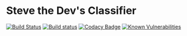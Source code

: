 # Steve the Dev's Classifier

[![Build Status][build-status-image]][build-status-url]
[![Build status][appveyor-status-image]][appveyor-status-url]
[![Codacy Badge][codacy-image]][codacy-url]
[![Known Vulnerabilities][snyk-image]][snyk-url]

[appveyor-status-image]: https://ci.appveyor.com/api/projects/status/8i82xnlptwxas7vh/branch/master?svg=true
[appveyor-status-url]: https://ci.appveyor.com/project/stevethedev/std-classifier/branch/master
[build-status-image]: https://travis-ci.org/stevethedev/std-classifier.svg?branch=master
[build-status-url]: https://travis-ci.org/stevethedev/std-classifier
[codacy-image]: https://api.codacy.com/project/badge/Grade/9418a567fab1480c8a11df559b048445
[codacy-url]: https://www.codacy.com/app/stevethedev/std-classifier?utm_source=github.com&amp;utm_medium=referral&amp;utm_content=stevethedev/std-classifier&amp;utm_campaign=Badge_Grade
[license-url]: http://opensource.org/licenses/MIT
[snyk-image]: https://snyk.io/test/github/stevethedev/std-classifier/badge.svg?targetFile=package.json
[snyk-url]: https://snyk.io/test/github/stevethedev/std-classifier?targetFile=package.json
[wiki-url]: https://github.com/stevethedev/std-classifier/wiki
